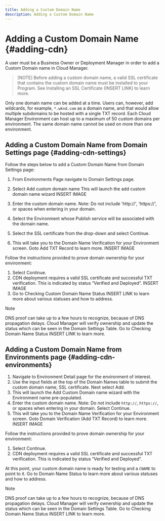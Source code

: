 ```yaml
---
title: Adding a Custom Domain Name
description: Adding a Custom Domain Name
---
```


# Adding a Custom Domain Name {#adding-cdn}

A user must be a Business Owner or Deployment Manager in order to add a Custom Domain name in Cloud Manager.

>[NOTE]
>Before adding a custom domain name, a valid SSL certificate that contains the custom domain name must be installed to your Program. See Installing an SSL Certificate (INSERT LINK) to learn more.

Only one domain name can be added at a time. Users can, however, add wildcards, for example, `*.wknd.com` as a domain name, and that would allow multiple subdomains to be hosted with a single TXT record.
Each Cloud Manager Environment can host up to a maximum of 50 custom domains per environment.
The same domain name cannot be used on more than one environment.

## Adding a Custom Domain Name from Domain Settings page {#adding-cdn-settings}

Follow the steps below to add a Custom Domain Name from Domain Settings page:

1. From Environments Page navigate to Domain Settings page.

1. Select Add custom domain name
   This will launch the add custom domain name wizard INSERT IMAGE

1. Enter the custom domain name. Note: Do not include 'http://', 'https://', or spaces when entering in your domain. 

1. Select the Environment whose Publish service will be associated with the domain name.

1. Select the SSL certificate from the drop-down and select Continue.

1. This will take you to the Domain Name Verification for your Environment screen. Goto Add TXT Record to learn more. INSERT IMAGE

Follow the instructions provided to prove domain ownership for your environment:

1. Select Continue. 
1. CDN deployment requires a valid SSL certificate  and successful TXT verification. This is indicated by status “Verified and Deployed”.  INSERT IMAGE
1. Go to Checking Custom Domain Name Status INSERT LINK to learn more about various statuses and how to address.

>[!NOTE]
>DNS proof can take up to a few hours to recognize, because of DNS propagation delays. Cloud Manager will verify ownership and update the status which can be seen in the Domain Settings Table. Go to Checking Domain Name Status INSERT LINK to learn more.

## Adding a Custom Domain Name from Environments page {#adding-cdn-environments}

1. Navigate to Environment Detail page for the environment of interest.
1. Use the input fields at the top of the Domain Names table to submit  the custom domain name, SSL certificate. Next select Add.
1. This will launch the Add Custom Domain name wizard with the Environment name pre-populated. 
1. Enter the custom domain name. Note: Do not include `http://`, `https://`, or spaces when entering in your domain. Select Continue.
1. This will take you to the Domain Name Verification for your Environment screen. Goto Domain Verification (Add TXT Record) to learn more. INSERT IMAGE

Follow the instructions provided to prove domain ownership for your environment:

1. Select Continue. 
1. CDN deployment requires a valid SSL certificate  and successful TXT verification. This is indicated by status “Verified and Deployed”.  

At this point, your custom domain name is ready for testing and a `CNAME` to point to it. Go to Domain Name Status to learn more about various statuses and how to address.

>[!NOTE]
>DNS proof can take up to a few hours to recognize, because of DNS propagation delays. Cloud Manager will verify ownership and update the status which can be seen in the Domain Settings Table. Go to Checking Domain Name Status INSERT LINK to learn more.

